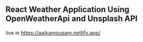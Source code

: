 ## React Weather Application Using OpenWeatherApi and Unsplash API
 live in https://aajkamousam.netlify.app/
